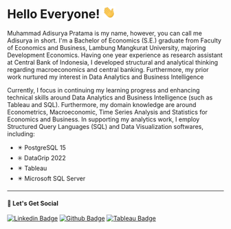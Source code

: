 # Hello Everyone! <img src="https://raw.githubusercontent.com/ptyadana/ptyadana/master/wave.gif" width="30px">

Muhammad Adisurya Pratama is my name, however, you can call me Adisurya in short. I'm a Bachelor of Economics (S.E.) graduate from Faculty of Economics and Business, Lambung Mangkurat University, majoring Development Economics. Having one year experience as research assistant at Central Bank of Indonesia, I developed structural and analytical thinking regarding macroeconomics and central banking. Furthermore, my prior work nurtured my interest in Data Analytics and Business Intelligence


Currently, I focus in continuing my learning progress and enhancing technical skills around Data Analytics and Business Intelligence (such as Tableau and SQL). Furthermore, my domain knowledge are around Econometrics, Macroeconomic, Time Series Analysis and Statistics for Economics and Business. In supporting my analytics work, I employ Structured Query Languages (SQL) and Data Visualization softwares, including:
- ✴️ PostgreSQL 15
- ✳️ DataGrip 2022
- ✴️ Tableau
- ✴️ Microsoft SQL Server

----

#### 📮 Let's Get Social

[![Linkedin Badge](https://img.shields.io/badge/-LinkedIn-blue?style=flat-square&logo=Linkedin&logoColor=white&link=https://www.linkedin.com/in/madisuryapr)](https://www.linkedin.com/in/madisuryapr/)
[![Github Badge](http://img.shields.io/badge/-Github-black?style=flat-square&logo=github&link=https://github.com/madisuryapr/)](https://github.com/madisuryapr)
[![Tableau Badge](http://img.shields.io/badge/-Tableau-orange?style=flat-square&logo=tableau&logoColor=white&link=https://public.tableau.com/profile/madisuryapr#!/)](https://public.tableau.com/app/profile/madisuryapr#!/)
